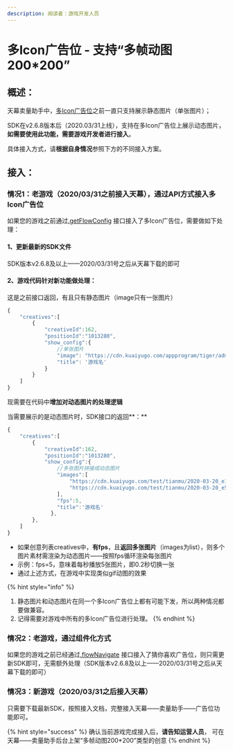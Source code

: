 ```yaml
---
description: 阅读者：游戏开发人员
---
```


# 多Icon广告位 - 支持“多帧动图200\*200”

## 概述：

天幕卖量助手中，[多Icon广告位](../selling/ad-types/more-icon.md)之前一直只支持展示静态图片（单张图片）；

SDK在v2.6.8版本后（2020.03/31上线），支持在多Icon广告位上展示动态图片，**如需要使用此功能，需要游戏开发者进行接入**。

具体接入方式，请**根据自身情况**参照下方的不同接入方案。

## 接入：

### 情况1：老游戏（2020/03/31之前接入天幕），通过API方式接入多Icon广告位

如果您的游戏之前通过[.getFlowConfig](../selling/dev-guide/api/get-ad-position-config.md) 接口接入了多Icon广告位，需要做如下处理：

#### 1、更新最新的SDK文件

SDK版本v2.6.8及以上——2020/03/31号之后从天幕下载的即可

#### 2、游戏代码针对新功能做处理：

这是之前接口返回，有且只有静态图片（image只有一张图片）

```javascript
{
    "creatives":[
        {
            "creativeId":162,
            "positionId":"1013280",
            "show_config":{
                //单张图片
                "image": "https://cdn.kuaiyugo.com/appprogram/tiger/admin/2018-11-06_6fe2c240-e1a7-11e8-bc47-27d9eee1c822.png",
                "title": '游戏名' 
            }
        }
    ]
}
```

现需要在代码中**增加对动态图片的处理逻辑**

当需要展示的是动态图片时，SDK接口的返回**：**

```javascript
{
    "creatives":[
        {                    
            "creativeId":162,
            "positionId":"1013280",
            "show_config":{
                //多张图片拼接成动态图片
                "images":[
                    "https://cdn.kuaiyugo.com/test/tianmu/2020-03-20_e16178806a5411eaa39ff9aa2d973067.png",
                    "https://cdn.kuaiyugo.com/test/tianmu/2020-03-20_e545dea06a5411eaa992514bb3382df2.png"
                ],
                "fps":5,
                "title":'游戏名' 
              },
        },
    ]  
}
```

* 如果创意列表creatives中，**有fps**，且**返回多张图片**（images为list），则多个图片素材需渲染为动态图片——按照fps循环渲染每张图片
* 示例：fps=5，意味着每秒播放5张图片，即0.2秒切换一张
* 通过上述方式，在游戏中实现类似gif动图的效果

{% hint style="info" %}
1. 静态图片和动态图片在同一个多Icon广告位上都有可能下发，所以两种情况都要做兼容。
2. 记得需要对游戏中所有的多Icon广告位进行处理。
{% endhint %}

### 情况2：老游戏，通过组件化方式

如果您的游戏之前已经通过[.flowNavigate](../selling/dev-guide/api/landing.md) 接口接入了猜你喜欢广告位，则只需更新SDK即可，无需额外处理（SDK版本v2.6.8及以上——2020/03/31号之后从天幕下载的即可）

### 情况3：新游戏（2020/03/31之后接入天幕）

只需要下载最新SDK，按照接入文档，完整接入天幕——卖量助手——广告位功能即可。

{% hint style="success" %}
确认当前游戏完成接入后，**请告知运营人员**， 可在天幕——卖量助手后台上架“多帧动图200\*200”类型的创意
{% endhint %}

